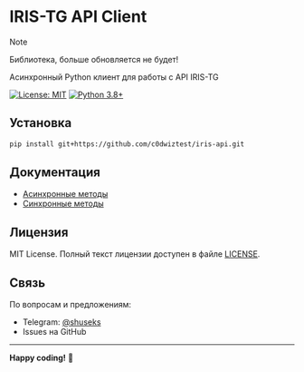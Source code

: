 # IRIS-TG API Client

> [!NOTE]  
> Библиотека, больше обновляется не будет!

Асинхронный Python клиент для работы с API IRIS-TG

[![License: MIT](https://img.shields.io/badge/License-MIT-yellow.svg)](https://opensource.org/licenses/MIT)
[![Python 3.8+](https://img.shields.io/badge/python-3.8+-blue.svg)](https://www.python.org/downloads/)

## Установка

```bash
pip install git+https://github.com/c0dwiztest/iris-api.git
```

## Документация
- [Асинхронные методы](docs/DOCS_ASYNC.md)
- [Синхронные методы](docs/DOCS_SYNC.md)

## Лицензия

MIT License. Полный текст лицензии доступен в файле [LICENSE](LICENSE).

## Связь

По вопросам и предложениям:
- Telegram: [@shuseks](https://t.me/shuseks)
- Issues на GitHub

---

**Happy coding!** 🚀
